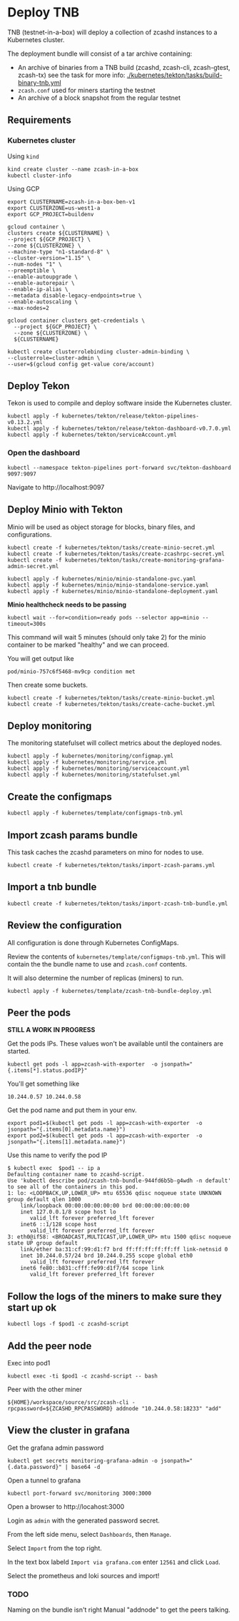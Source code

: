 # Deploy TNB

TNB (testnet-in-a-box) will deploy a collection of zcashd instances to a Kubernetes cluster.

The deployment bundle will consist of a tar archive containing:
- An archive of binaries from a TNB build (zcashd, zcash-cli, zcash-gtest, zcash-tx) see the task for more info: [./kubernetes/tekton/tasks/build-binary-tnb.yml](./kubernetes/tekton/tasks/build-binary-tnb.yml)
- `zcash.conf` used for miners starting the testnet
- An archive of a block snapshot from the regular testnet

## Requirements
### Kubernetes cluster

Using `kind`
```
kind create cluster --name zcash-in-a-box
kubectl cluster-info
```

Using GCP

```
export CLUSTERNAME=zcash-in-a-box-ben-v1
export CLUSTERZONE=us-west1-a
export GCP_PROJECT=buildenv

gcloud container \
clusters create ${CLUSTERNAME} \
--project ${GCP_PROJECT} \
--zone ${CLUSTERZONE} \
--machine-type "n1-standard-8" \
--cluster-version="1.15" \
--num-nodes "1" \
--preemptible \
--enable-autoupgrade \
--enable-autorepair \
--enable-ip-alias \
--metadata disable-legacy-endpoints=true \
--enable-autoscaling \
--max-nodes=2

gcloud container clusters get-credentials \
  --project ${GCP_PROJECT} \
  --zone ${CLUSTERZONE} \
  ${CLUSTERNAME}

kubectl create clusterrolebinding cluster-admin-binding \
--clusterrole=cluster-admin \
--user=$(gcloud config get-value core/account)
```

## Deploy Tekon

Tekon is used to compile and deploy software inside the Kubernetes cluster.

```
kubectl apply -f kubernetes/tekton/release/tekton-pipelines-v0.13.2.yml
kubectl apply -f kubernetes/tekton/release/tekton-dashboard-v0.7.0.yml
kubectl apply -f kubernetes/tekton/serviceAccount.yml
```

### Open the dashboard

```
kubectl --namespace tekton-pipelines port-forward svc/tekton-dashboard 9097:9097
```

Navigate to http://localhost:9097

## Deploy Minio with Tekton

Minio will be used as object storage for blocks, binary files, and configurations.

```
kubectl create -f kubernetes/tekton/tasks/create-minio-secret.yml
kubectl create -f kubernetes/tekton/tasks/create-zcashrpc-secret.yml
kubectl create -f kubernetes/tekton/tasks/create-monitoring-grafana-admin-secret.yml
```

```
kubectl apply -f kubernetes/minio/minio-standalone-pvc.yaml
kubectl apply -f kubernetes/minio/minio-standalone-service.yaml
kubectl apply -f kubernetes/minio/minio-standalone-deployment.yaml
```

**Minio healthcheck needs to be passing**
```
kubectl wait --for=condition=ready pods --selector app=minio --timeout=300s
```

This command will wait 5 minutes (should only take 2) for the minio container to be marked "healthy" and we can proceed.

You will get output like
```
pod/minio-757c6f5468-mv9cp condition met
```

Then create some buckets.

```
kubectl create -f kubernetes/tekton/tasks/create-minio-bucket.yml
kubectl create -f kubernetes/tekton/tasks/create-cache-bucket.yml
```

## Deploy monitoring

The monitoring statefulset will collect metrics about the deployed nodes.

```
kubectl apply -f kubernetes/monitoring/configmap.yml
kubectl apply -f kubernetes/monitoring/service.yml
kubectl apply -f kubernetes/monitoring/serviceaccount.yml
kubectl apply -f kubernetes/monitoring/statefulset.yml
```

## Create the configmaps

```
kubectl apply -f kubernetes/template/configmaps-tnb.yml
```

## Import zcash params bundle

This task caches the zcashd parameters on mino for nodes to use.

```
kubectl create -f kubernetes/tekton/tasks/import-zcash-params.yml
```

## Import a tnb bundle

```
kubectl create -f kubernetes/tekton/tasks/import-zcash-tnb-bundle.yml 
```

## Review the configuration

All configuration is done through Kubernetes ConfigMaps.

Review the contents of `kubernetes/template/configmaps-tnb.yml`.
This will contain the the bundle name to use and `zcash.conf` contents.

It will also determine the number of replicas (miners) to run.

```
kubectl apply -f kubernetes/template/zcash-tnb-bundle-deploy.yml
```

## Peer the pods

**STILL A WORK IN PROGRESS**

Get the pods IPs. These values won't be available until the containers are started.

```
kubectl get pods -l app=zcash-with-exporter  -o jsonpath="{.items[*].status.podIP}"
```

You'll get something like

```
10.244.0.57 10.244.0.58
```

Get the pod name and put them in your env.

```
export pod1=$(kubectl get pods -l app=zcash-with-exporter  -o jsonpath="{.items[0].metadata.name}")
export pod2=$(kubectl get pods -l app=zcash-with-exporter  -o jsonpath="{.items[1].metadata.name}")
```

Use this name to verify the pod IP

```
$ kubectl exec  $pod1 -- ip a
Defaulting container name to zcashd-script.
Use 'kubectl describe pod/zcash-tnb-bundle-944fd6b5b-g4wdh -n default' to see all of the containers in this pod.
1: lo: <LOOPBACK,UP,LOWER_UP> mtu 65536 qdisc noqueue state UNKNOWN group default qlen 1000
    link/loopback 00:00:00:00:00:00 brd 00:00:00:00:00:00
    inet 127.0.0.1/8 scope host lo
       valid_lft forever preferred_lft forever
    inet6 ::1/128 scope host 
       valid_lft forever preferred_lft forever
3: eth0@if58: <BROADCAST,MULTICAST,UP,LOWER_UP> mtu 1500 qdisc noqueue state UP group default 
    link/ether ba:31:cf:99:d1:f7 brd ff:ff:ff:ff:ff:ff link-netnsid 0
    inet 10.244.0.57/24 brd 10.244.0.255 scope global eth0
       valid_lft forever preferred_lft forever
    inet6 fe80::b831:cfff:fe99:d1f7/64 scope link 
       valid_lft forever preferred_lft forever
```

## Follow the logs of the miners to make sure they start up ok

```
kubectl logs -f $pod1 -c zcashd-script
```

## Add the peer node

Exec into pod1

```
kubectl exec -ti $pod1 -c zcashd-script -- bash
```

Peer with the other miner

```
${HOME}/workspace/source/src/zcash-cli -rpcpassword=${ZCASHD_RPCPASSWORD} addnode "10.244.0.58:18233" "add"
```


## View the cluster in grafana

Get the grafana admin password
```
kubectl get secrets monitoring-grafana-admin -o jsonpath="{.data.password}" | base64 -d
```

Open a tunnel to grafana

```
kubectl port-forward svc/monitoring 3000:3000
```

Open a browser to http://locahost:3000

Login as `admin` with the generated password secret.

From the left side menu, select `Dashboards`, then `Manage`.

Select `Import` from the top right.

In the text box labeld `Import via grafana.com` enter `12561` and click `Load`.

Select the prometheus and loki sources and import!

### TODO
Naming on the bundle isn't right
Manual "addnode" to get the peers talking.

